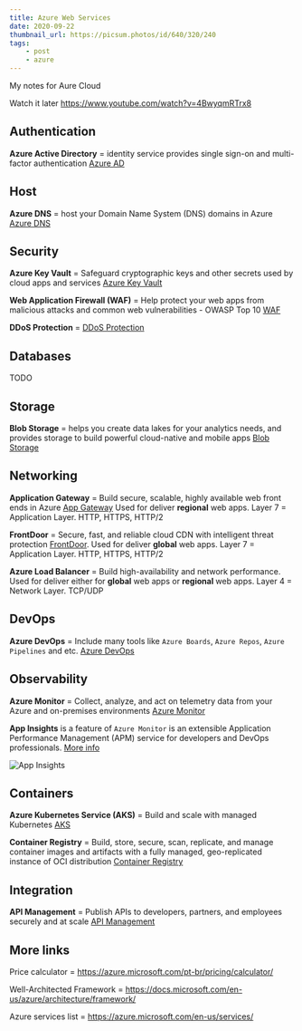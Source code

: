 ```yaml
---
title: Azure Web Services
date: 2020-09-22
thumbnail_url: https://picsum.photos/id/640/320/240
tags:
    - post
    - azure
---
```


My notes for Aure Cloud
<!--more-->

Watch it later https://www.youtube.com/watch?v=4BwyqmRTrx8

## Authentication

**Azure Active Directory** = identity service provides single sign-on and multi-factor authentication [Azure AD](https://azure.microsoft.com/en-us/services/active-directory/#overview)

## Host

**Azure DNS** = host your Domain Name System (DNS) domains in Azure [Azure DNS](https://azure.microsoft.com/en-us/services/dns/#overview)

## Security

**Azure Key Vault** = Safeguard cryptographic keys and other secrets used by cloud apps and services [Azure Key Vault](https://azure.microsoft.com/en-us/services/key-vault/#overview)

**Web Application Firewall (WAF)** = Help protect your web apps from malicious attacks and common web vulnerabilities - OWASP Top 10 [WAF](https://azure.microsoft.com/en-us/services/web-application-firewall/#overview)

**DDoS Protection** = [DDoS Protection](https://azure.microsoft.com/en-us/services/ddos-protection/)

## Databases

TODO

## Storage

**Blob Storage** = helps you create data lakes for your analytics needs, and provides storage to build powerful cloud-native and mobile apps [Blob Storage](https://azure.microsoft.com/en-us/services/storage/blobs/#overview)

## Networking

**Application Gateway** = Build secure, scalable, highly available web front ends in Azure [App Gateway](https://azure.microsoft.com/en-us/services/application-gateway/) Used for deliver __**regional**__ web apps. Layer 7 = Application Layer. HTTP, HTTPS, HTTP/2

**FrontDoor** = Secure, fast, and reliable cloud CDN with intelligent threat protection [FrontDoor](https://azure.microsoft.com/en-us/services/frontdoor/). Used for deliver __**global**__ web apps. Layer 7 = Application Layer. HTTP, HTTPS, HTTP/2

**Azure Load Balancer** = Build high-availability and network performance. Used for deliver either for __**global**__ web apps or __**regional**__ web apps. Layer 4 = Network Layer. TCP/UDP

## DevOps

**Azure DevOps** = Include many tools like `Azure Boards`, `Azure Repos`, `Azure Pipelines` and etc. [Azure DevOps](https://azure.microsoft.com/en-us/services/devops/#overview)

## Observability

**Azure Monitor** = Collect, analyze, and act on telemetry data from your Azure and on-premises environments [Azure Monitor](https://azure.microsoft.com/en-us/services/monitor/#overview)

**App Insights** is a feature of `Azure Monitor` is an extensible Application Performance Management (APM) service for developers and DevOps professionals. [More info](https://docs.microsoft.com/en-us/azure/azure-monitor/app/app-insights-overview)

![App Insights](https://docs.microsoft.com/en-us/azure/azure-monitor/app/media/app-insights-overview/diagram.png)

## Containers

**Azure Kubernetes Service (AKS)** = Build and scale with managed Kubernetes [AKS](https://azure.microsoft.com/en-us/services/kubernetes-service/)

**Container Registry** = Build, store, secure, scan, replicate, and manage container images and artifacts with a fully managed, geo-replicated instance of OCI distribution [Container Registry](https://azure.microsoft.com/en-us/services/container-registry/)

## Integration

**API Management** = Publish APIs to developers, partners, and employees securely and at scale [API Management](https://azure.microsoft.com/en-us/services/api-management/)

## More links

Price calculator = https://azure.microsoft.com/pt-br/pricing/calculator/

Well-Architected Framework = https://docs.microsoft.com/en-us/azure/architecture/framework/

Azure services list = https://azure.microsoft.com/en-us/services/


